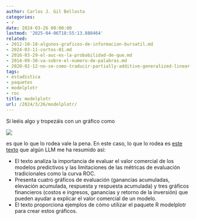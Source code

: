 ```yaml
---
author: Carlos J. Gil Bellosta
categories:
- r
date: 2024-03-26 00:00:00
lastmod: '2025-04-06T18:55:13.880464'
related:
- 2012-10-18-algunos-graficos-de-informacion-bursatil.md
- 2024-03-11-cortos-01.md
- 2016-03-29-el-auc-es-la-probabilidad-de-que.md
- 2014-09-30-va-sobre-el-numero-de-palabras.md
- 2020-02-12-no-se-como-traducir-partially-additive-generalized-linear-model-trees.md
tags:
- estadística
- paquetes
- modelplotr
- roc
title: modelplotr
url: /2024/3/26/modelplotr/
---
```


Si leéis algo y tropezáis con un gráfico como

![](/wp-uploads/2024/modelplotr.png#center)

es que lo que lo rodea vale la pena. En este caso, lo que lo rodea es [este texto](https://modelplot.github.io/intro_modelplotr.html) que algún LLM me ha resumido así:

- El texto analiza la importancia de evaluar el valor comercial de los modelos predictivos y las limitaciones de las métricas de evaluación tradicionales como la curva ROC.
- Presenta cuatro gráficos de evaluación (ganancias acumuladas, elevación acumulada, respuesta y respuesta acumulada) y tres gráficos financieros (costos e ingresos, ganancias y retorno de la inversión) que pueden ayudar a explicar el valor comercial de un modelo.
- El texto proporciona ejemplos de cómo utilizar el paquete R modelplotr para crear estos gráficos.